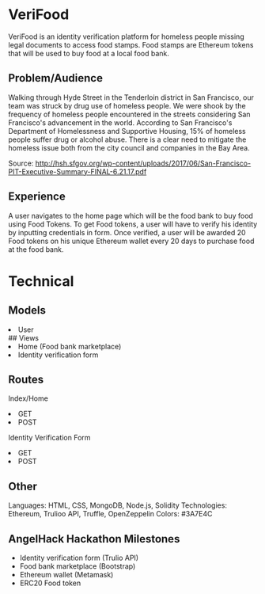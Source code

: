 # VeriFood
VeriFood is an identity verification platform for homeless people missing legal documents to access food stamps. Food stamps are Ethereum tokens that will be used to buy food at a local food bank.
​
## Problem/Audience
Walking through Hyde Street in the Tenderloin district in San Francisco, our team was struck by drug use of homeless people. We were shook by the frequency of homeless people encountered in the streets considering San Francisco's advancement in the world. According to San Francisco's Department of Homelessness and Supportive Housing, 15% of homeless people suffer drug or alcohol abuse. There is a clear need to mitigate the homeless issue both from the city council and companies in the Bay Area.

Source: http://hsh.sfgov.org/wp-content/uploads/2017/06/San-Francisco-PIT-Executive-Summary-FINAL-6.21.17.pdf

## Experience
A user navigates to the home page which will be the food bank to buy food using Food Tokens. To get Food tokens, a user will have to verify his identity by inputting credentials in form. Once verified, a user will be awarded 20 Food tokens on his unique Ethereum wallet every 20 days to purchase food at the food bank.

# Technical
## Models

<li>User</li>
​
## Views
<li>Home (Food bank marketplace)</li>
<li>Identity verification form </li>

## Routes

Index/Home

<li>GET</li>
<li>POST</li>

Identity Verification Form

<li>GET</li>
<li>POST</li>

## Other

Languages: HTML, CSS, MongoDB, Node.js, Solidity
Technologies: Ethereum, Trulioo API, Truffle, OpenZeppelin
Colors: #3A7E4C
​
## AngelHack Hackathon Milestones
- Identity verification form (Trulio API)
- Food bank marketplace (Bootstrap)
- Ethereum wallet (Metamask)
- ERC20 Food token
​

